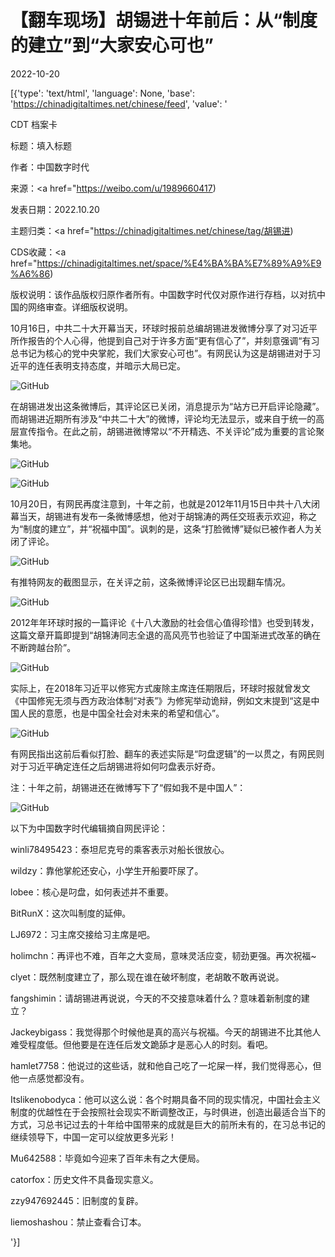 # 【翻车现场】胡锡进十年前后：从“制度的建立”到“大家安心可也”

2022-10-20

[{'type': 'text/html', 'language': None, 'base': 'https://chinadigitaltimes.net/chinese/feed', 'value': '

CDT 档案卡

标题：填入标题

作者：中国数字时代

来源：<a href="https://weibo.com/u/1989660417)

发表日期：2022.10.20

主题归类：<a href="https://chinadigitaltimes.net/chinese/tag/胡锡进)

CDS收藏：<a href="https://chinadigitaltimes.net/space/%E4%BA%BA%E7%89%A9%E9%A6%86)

版权说明：该作品版权归原作者所有。中国数字时代仅对原作进行存档，以对抗中国的网络审查。详细版权说明。





10月16日，中共二十大开幕当天，环球时报前总编胡锡进发微博分享了对习近平所作报告的个人心得，他提到自己对于许多方面“更有信心了”，并刻意强调“有习总书记为核心的党中央掌舵，我们大家安心可也”。有网民认为这是胡锡进对于习近平的连任表明支持态度，并暗示大局已定。

![GitHub](https://chinadigitaltimes.net/chinese/files/2022/10/image-1666260567682.png)

在胡锡进发出这条微博后，其评论区已关闭，消息提示为“站方已开启评论隐藏”。而胡锡进近期所有涉及“中共二十大”的微博，评论均无法显示，或来自于统一的高层宣传指令。在此之前，胡锡进微博常以“不开精选、不关评论”成为重要的言论聚集地。

![GitHub](https://chinadigitaltimes.net/chinese/files/2022/10/image-1665986476016.png)

![GitHub](https://chinadigitaltimes.net/chinese/files/2022/10/image-1666260625090.png)

10月20日，有网民再度注意到，十年之前，也就是2012年11月15日中共十八大闭幕当天，胡锡进有发布一条微博感想，他对于胡锦涛的两任交班表示欢迎，称之为“制度的建立”，并“祝福中国”。讽刺的是，这条“打脸微博”疑似已被作者人为关闭了评论。

![GitHub](https://chinadigitaltimes.net/chinese/files/2022/10/image-1666261267168.png)

有推特网友的截图显示，在关评之前，这条微博评论区已出现翻车情况。

![GitHub](https://chinadigitaltimes.net/chinese/files/2022/10/image-1666261668042.png)

2012年年环球时报的一篇评论《十八大激励的社会信心值得珍惜》也受到转发，这篇文章开篇即提到“胡锦涛同志全退的高风亮节也验证了中国渐进式改革的确在不断跨越台阶”。

![GitHub](https://chinadigitaltimes.net/chinese/files/2022/10/image-1666261421747.png)

实际上，在2018年习近平以修宪方式废除主席连任期限后，环球时报就曾发文《中国修宪无须与西方政治体制“对表”》为修宪举动诡辩，例如文末提到“这是中国人民的意愿，也是中国全社会对未来的希望和信心”。

![GitHub](https://chinadigitaltimes.net/chinese/files/2022/10/image-1666262249344.png)

有网民指出这前后看似打脸、翻车的表述实际是“叼盘逻辑”的一以贯之，有网民则对于习近平确定连任之后胡锡进将如何叼盘表示好奇。

注：十年之前，胡锡进还在微博写下了“假如我不是中国人”：

![GitHub](https://chinadigitaltimes.net/chinese/files/2022/10/image-1666263277679.png)

以下为中国数字时代编辑摘自网民评论：



winli78495423：泰坦尼克号的乘客表示对船长很放心。

wildzy：靠他掌舵还安心，小学生开船要吓尿了。

lobee：核心是叼盘，如何表述并不重要。

BitRunX：这次叫制度的延伸。

LJ6972：习主席交接给习主席是吧。

holimchn：再评也不难，百年之大变局，意味灵活应变，韧劲更强。再次祝福~

clyet：既然制度建立了，那么现在谁在破坏制度，老胡敢不敢再说说。

fangshimin：请胡锡进再说说，今天的不交接意味着什么？意味着新制度的建立？

Jackeybigass：我觉得那个时候他是真的高兴与祝福。今天的胡锡进不比其他人难受程度低。但他要是在连任后发文跪舔才是恶心人的时刻。看吧。

hamlet7758：他说过的这些话，就和他自己吃了一坨屎一样，我们觉得恶心，但他一点感觉都没有。

Itslikenobodyca：他可以这么说：各个时期具备不同的现实情况，中国社会主义制度的优越性在于会按照社会现实不断调整改正，与时俱进，创造出最适合当下的方式，习总书记过去的十年给中国带来的成就是巨大的前所未有的，在习总书记的继续领导下，中国一定可以绽放更多光彩！

Mu642588：毕竟如今迎来了百年未有之大便局。

catorfox：历史文件不具备现实意义。

zzy947692445：旧制度的复辟。

liemoshashou：禁止查看合订本。

'}]